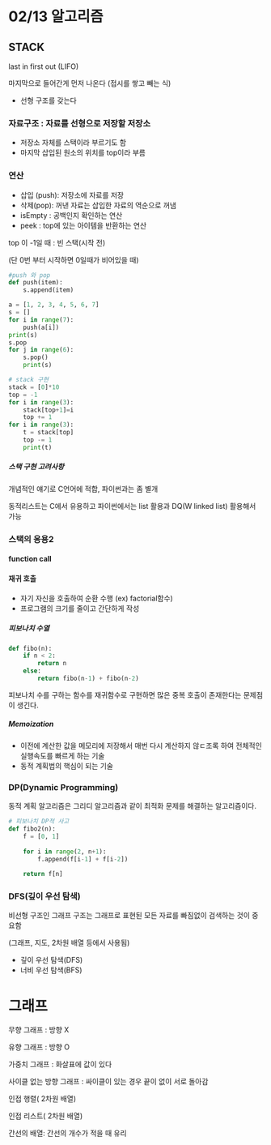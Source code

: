 # 02/13 알고리즘



## STACK

last in first out (LIFO)

마지막으로 들어간게 먼저 나온다 (접시를 쌓고 빼는 식)

- 선형 구조를 갖는다



### 자료구조 : 자료를 선형으로 저장할 저장소

- 저장소 자체를 스택이라 부르기도 함
- 마지막 삽입된 원소의 위치를 top이라 부름



### 연산

- 삽입 (push): 저장소에 자료를 저장
- 삭제(pop): 꺼낸 자료는 삽입한 자료의 역순으로 꺼냄
- isEmpty : 공백인지 확인하는 연산
- peek : top에 있는 아이템을 반환하는 연산



top 이 -1일 때 : 빈 스택(시작 전)

(단 0번 부터 시작하면 0일때가 비어있을 때)



```py
#push 와 pop
def push(item):
    s.append(item)

a = [1, 2, 3, 4, 5, 6, 7]
s = []
for i in range(7):
    push(a[i])
print(s)
s.pop
for j in range(6):
    s.pop()
    print(s)
```



```py
# stack 구현
stack = [0]*10
top = -1
for i in range(3):
    stack[top+1]=i
    top += 1
for i in range(3):
    t = stack[top]
    top -= 1
    print(t)
```



##### 스택 구현 고려사항

개념적인 얘기로 C언어에 적합, 파이썬과는 좀 별개

동적리스트는 C에서 유용하고 파이썬에서는 list 활용과 DQ(W linked list) 활용해서 가능





### 스택의 응용2  

#### function call



#### 재귀 호출 

- 자기 자신을 호출하여 순환 수행 (ex)  factorial함수)
- 프로그램의 크기를 줄이고 간단하게 작성



##### 피보나치 수열 

```py
def fibo(n):
	if n < 2:
		return n
	else:
		return fibo(n-1) + fibo(n-2)
```

피보나치 수를 구하는 함수를 재귀함수로 구현하면 많은 중복 호출이 존재한다는 문제점이 생긴다.

##### Memoization

- 이전에 계산한 값을 메모리에 저장해서 매번 다시 계산하지 않ㄷ조록 하여 전체적인 실행속도를 빠르게 하는 기술
- 동적 계획법의 핵심이 되는 기술





### DP(Dynamic Programming)

동적 계획 알고리즘은 그리디 알고리즘과 같이 최적화 문제를 해결하는 알고리즘이다.



```py
# 피보나치 DP적 사고
def fibo2(n):
	f = [0, 1]
	
	for i in range(2, n+1):
		f.append(f[i-1] + f[i-2])
		
	return f[n]
```



### DFS(깊이 우선 탐색)

비선형 구조인 그래프 구조는 그래프로 표현된 모든 자료를 빠짐없이 검색하는 것이 중요함

(그래프, 지도, 2차원 배열 등에서 사용됨)

- 깊이 우선 탐색(DFS)
- 너비 우선 탐색(BFS)











# 그래프

무향 그래프 : 방향 X

유향 그래프 : 방향 O

가중치 그래프 : 화살표에 값이 있다

사이클 없는 방향 그래프 : 싸이클이 있는 경우 끝이 없이 서로 돌아감



인접 행렬( 2차원 배열)

인접 리스트( 2차원 배열)

간선의 배열: 간선의 개수가 적을 때 유리